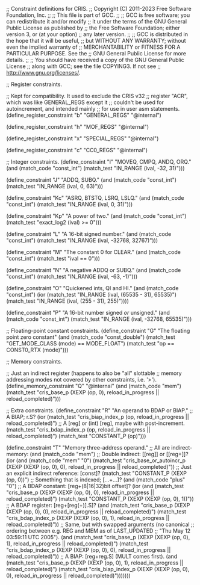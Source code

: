 ;; Constraint definitions for CRIS.
;; Copyright (C) 2011-2023 Free Software Foundation, Inc.
;;
;; This file is part of GCC.
;;
;; GCC is free software; you can redistribute it and/or modify
;; it under the terms of the GNU General Public License as published by
;; the Free Software Foundation; either version 3, or (at your option)
;; any later version.
;;
;; GCC is distributed in the hope that it will be useful,
;; but WITHOUT ANY WARRANTY; without even the implied warranty of
;; MERCHANTABILITY or FITNESS FOR A PARTICULAR PURPOSE.  See the
;; GNU General Public License for more details.
;;
;; You should have received a copy of the GNU General Public License
;; along with GCC; see the file COPYING3.  If not see
;; <http://www.gnu.org/licenses/>.

;; Register constraints.

;; Kept for compatibility.  It used to exclude the CRIS v32
;; register "ACR", which was like GENERAL_REGS except it
;; couldn't be used for autoincrement, and intended mainly
;; for use in user asm statements.
(define_register_constraint "b" "GENERAL_REGS"
  "@internal")

(define_register_constraint "h" "MOF_REGS"
  "@internal")

(define_register_constraint "x" "SPECIAL_REGS"
  "@internal")

(define_register_constraint "c" "CC0_REGS"
  "@internal")

;; Integer constraints.
(define_constraint "I"
  "MOVEQ, CMPQ, ANDQ, ORQ."
  (and (match_code "const_int")
       (match_test "IN_RANGE (ival, -32, 31)")))

(define_constraint "J"
  "ADDQ, SUBQ."
  (and (match_code "const_int")
       (match_test "IN_RANGE (ival, 0, 63)")))

(define_constraint "Kc"
  "ASRQ, BTSTQ, LSRQ, LSLQ."
  (and (match_code "const_int")
       (match_test "IN_RANGE (ival, 0, 31)")))

(define_constraint "Kp"
  "A power of two."
  (and (match_code "const_int")
       (match_test "exact_log2 (ival) >= 0")))

(define_constraint "L"
  "A 16-bit signed number."
  (and (match_code "const_int")
       (match_test "IN_RANGE (ival, -32768, 32767)")))

(define_constraint "M"
  "The constant 0 for CLEAR."
  (and (match_code "const_int")
       (match_test "ival == 0")))

(define_constraint "N"
  "A negative ADDQ or SUBQ."
  (and (match_code "const_int")
       (match_test "IN_RANGE (ival, -63, -1)")))

(define_constraint "O"
  "Quickened ints, QI and HI."
  (and (match_code "const_int")
       (ior (match_test "IN_RANGE (ival, (65535 - 31), 65535)")
	    (match_test "IN_RANGE (ival, (255 - 31), 255)"))))

(define_constraint "P"
  "A 16-bit number signed *or* unsigned."
  (and (match_code "const_int")
       (match_test "IN_RANGE (ival, -32768, 65535)")))

;; Floating-point constant constraints.
(define_constraint "G"
  "The floating point zero constant"
  (and (match_code "const_double")
       (match_test "GET_MODE_CLASS (mode) == MODE_FLOAT")
       (match_test "op == CONST0_RTX (mode)")))

;; Memory constraints.

;; Just an indirect register (happens to also be "all" slottable
;; memory addressing modes not covered by other constraints, i.e. '>').
(define_memory_constraint "Q"
  "@internal"
  (and (match_code "mem")
       (match_test "cris_base_p (XEXP (op, 0), reload_in_progress
					       || reload_completed)")))

;; Extra constraints.
(define_constraint "R"
  "An operand to BDAP or BIAP."
       ;; A BIAP; r.S?
  (ior (match_test "cris_biap_index_p (op, reload_in_progress
					   || reload_completed)")
       ;; A [reg] or (int) [reg], maybe with post-increment.
       (match_test "cris_bdap_index_p (op, reload_in_progress
					   || reload_completed)")
       (match_test "CONSTANT_P (op)")))

(define_constraint "T"
  "Memory three-address operand."
  ;; All are indirect-memory:
  (and (match_code "mem")
	    ;; Double indirect: [[reg]] or [[reg+]]?
       (ior (and (match_code "mem" "0")
		 (match_test "cris_base_or_autoincr_p (XEXP (XEXP (op, 0), 0),
						       reload_in_progress
						       || reload_completed)"))
	    ;; Just an explicit indirect reference: [const]?
	    (match_test "CONSTANT_P (XEXP (op, 0))")
	    ;; Something that is indexed; [...+...]?
	    (and (match_code "plus" "0")
		      ;; A BDAP constant: [reg+(8|16|32)bit offset]?
		 (ior (and (match_test "cris_base_p (XEXP (XEXP (op, 0), 0),
						     reload_in_progress
						     || reload_completed)")
			   (match_test "CONSTANT_P (XEXP (XEXP (op, 0), 1))"))
		      ;; A BDAP register: [reg+[reg(+)].S]?
		      (and (match_test "cris_base_p (XEXP (XEXP (op, 0), 0),
						     reload_in_progress
						     || reload_completed)")
			   (match_test "cris_bdap_index_p (XEXP (XEXP (op, 0), 1),
							   reload_in_progress
							   || reload_completed)"))
		      ;; Same, but with swapped arguments (no canonical
		      ;; ordering between e.g. REG and MEM as of LAST_UPDATED
		      ;; "Thu May 12 03:59:11 UTC 2005").
		      (and (match_test "cris_base_p (XEXP (XEXP (op, 0), 1),
						     reload_in_progress
						     || reload_completed)")
			   (match_test "cris_bdap_index_p (XEXP (XEXP (op, 0), 0),
							   reload_in_progress
							   || reload_completed)"))
		      ;; A BIAP: [reg+reg.S] (MULT comes first).
		      (and (match_test "cris_base_p (XEXP (XEXP (op, 0), 1),
						     reload_in_progress
						     || reload_completed)")
			   (match_test "cris_biap_index_p (XEXP (XEXP (op, 0), 0),
							   reload_in_progress
							   || reload_completed)")))))))
